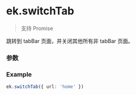 # ek.switchTab

> <Icon type="success" /> 支持 Promise

跳转到 tabBar 页面，并关闭其他所有非 tabBar 页面。

### 参数

<Props :data="props" options />

### Example

```ts
ek.switchTab({ url: 'home' })
```

<script setup>
const props = [
  {
    name: 'url',
    type: 'string',
    default: '',
    required: true,
    desc: '需要跳转的 tabBar 页面的路径 (代码包路径)（需在 app.json 的 tabBar 字段定义的页面），路径后不能带参数。'
  },
]
</script>
